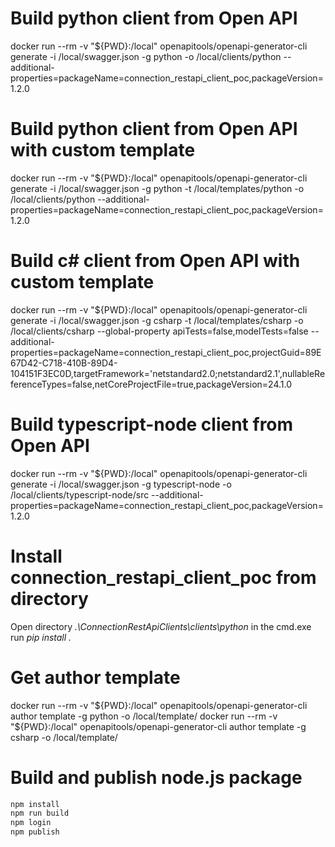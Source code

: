 # Build python client from Open API 

docker run --rm -v "${PWD}:/local" openapitools/openapi-generator-cli generate -i /local/swagger.json -g python -o /local/clients/python --additional-properties=packageName=connection_restapi_client_poc,packageVersion=1.2.0

# Build python client from Open API with custom template
docker run --rm -v "${PWD}:/local" openapitools/openapi-generator-cli generate -i /local/swagger.json -g python -t /local/templates/python -o /local/clients/python --additional-properties=packageName=connection_restapi_client_poc,packageVersion=1.2.0

# Build c# client from Open API with custom template
docker run --rm -v "${PWD}:/local" openapitools/openapi-generator-cli generate -i /local/swagger.json -g csharp -t /local/templates/csharp -o /local/clients/csharp --global-property apiTests=false,modelTests=false --additional-properties=packageName=connection_restapi_client_poc,projectGuid=89E67D42-C718-410B-89D4-104151F3EC0D,targetFramework='netstandard2.0;netstandard2.1',nullableReferenceTypes=false,netCoreProjectFile=true,packageVersion=24.1.0

# Build typescript-node client from Open API
docker run --rm -v "${PWD}:/local" openapitools/openapi-generator-cli generate -i /local/swagger.json -g typescript-node -o /local/clients/typescript-node/src --additional-properties=packageName=connection_restapi_client_poc,packageVersion=1.2.0

# Install connection_restapi_client_poc from directory

Open directory _.\ConnectionRestApiClients\clients\python_ in the cmd.exe
run _pip install ._

# Get author template
docker run --rm -v "${PWD}:/local" openapitools/openapi-generator-cli author template -g python -o /local/template/
docker run --rm -v "${PWD}:/local" openapitools/openapi-generator-cli author template -g csharp -o /local/template/

# Build and publish node.js package
```sh
npm install
npm run build
npm login
npm publish
```

